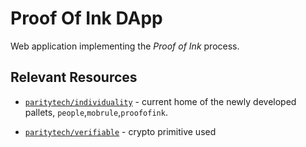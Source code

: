 # Proof Of Ink DApp

Web application implementing the *Proof of Ink* process.

## Relevant Resources

+ [`paritytech/individuality`](https://github.com/paritytech/individuality) - current home of the newly developed pallets, `people`,`mobrule`,`proofofink`.

+ [`paritytech/verifiable`](https://github.com/paritytech/verifiable) - crypto primitive used
